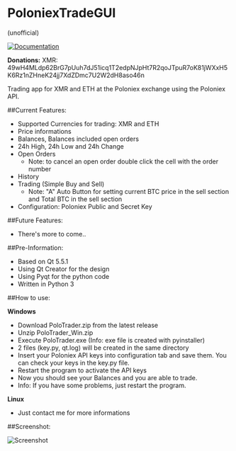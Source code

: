 # PoloniexTradeGUI
(unofficial)

 [![Documentation](https://codedocs.xyz/swalecko/PoloniexTradeGUI.svg)](https://codedocs.xyz/swalecko/PoloniexTradeGUI/)
 

**Donations:** 
XMR: 49wH4MLdp62BrG7pUuh7dJ51icq1T2edpNJpHt7R2qoJTpuR7oK81jWXxH5K6Rz1nZHneK24jj7XdZDmc7U2W2dH8aso46n

Trading app for XMR and ETH at the Poloniex exchange using the Poloniex API.

##Current Features:
  - Supported Currencies for trading: XMR and ETH
  - Price informations 
  - Balances, Balances included open orders
  - 24h High, 24h Low and 24h Change 
  - Open Orders 
    - Note: to cancel an open order double click the cell with the order number
  - History 
  - Trading (Simple Buy and Sell)
    - Note: "A" Auto Button for setting current BTC price in the sell section and Total BTC in the sell section  
  - Configuration: Poloniex Public and Secret Key

##Future Features:
  - There's more to come..
  
##Pre-Information:
  - Based on Qt 5.5.1
  - Using Qt Creator for the design
  - Using Pyqt for the python code
  - Written in Python 3
  

##How to use:  

  **Windows**  
  - Download PoloTrader.zip from the latest release
  - Unzip PoloTrader_Win.zip
  - Execute PoloTrader.exe (Info: exe file is created with pyinstaller)
  - 2 files (key.py, qt.log) will be created in the same directory 
  - Insert your Poloniex API keys into configuration tab and save them. You can check your keys in the key.py file.
  - Restart the program to activate the API keys
  - Now you should see your Balances and you are able to trade.
  - Info: If you have some problems, just restart the program. 

**Linux**
  - Just contact me for more informations

##Screenshot:

![Screenshot](https://raw.github.com/swalecko/PoloTradeGui/master/Dashboard_screenshot.JPG?raw=true "Open Orders Tab")




